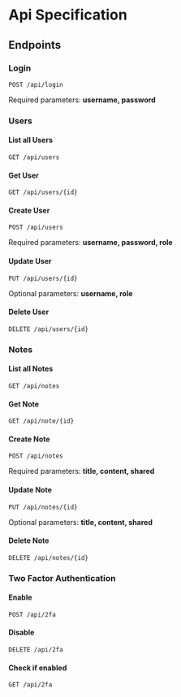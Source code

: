 # Api Specification

## Endpoints

### Login

```http
POST /api/login
```

Required parameters: **username, password**

### Users

#### List all Users

```http
GET /api/users
```

#### Get User

```http
GET /api/users/{id}
```

#### Create User

```http
POST /api/users
```

Required parameters: **username, password, role**

#### Update User

```http
PUT /api/users/{id}
```

Optional parameters: **username, role**

#### Delete User

```http
DELETE /api/users/{id}
```

### Notes

#### List all Notes

```http
GET /api/notes
```

#### Get Note

```http
GET /api/note/{id}
```

#### Create Note

```http
POST /api/notes
```

Required parameters: **title, content, shared**

#### Update Note

```http
PUT /api/notes/{id}
```

Optional parameters: **title, content, shared**

#### Delete Note

```http
DELETE /api/notes/{id}
```

### Two Factor Authentication

#### Enable

```http
POST /api/2fa
```

#### Disable

```http
DELETE /api/2fa
```

#### Check if enabled

```http
GET /api/2fa
```

